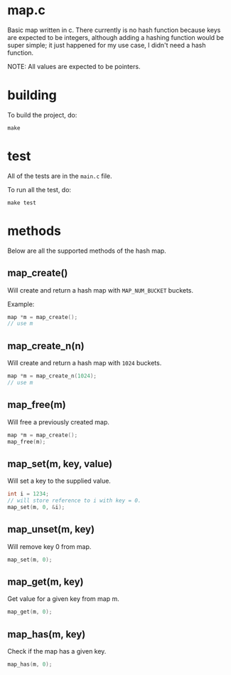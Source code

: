 # map.c

Basic map written in c. There currently is no hash function because keys
are expected to be integers, although adding a hashing function would be
super simple; it just happened for my use case, I didn't need a hash
function.

NOTE: All values are expected to be pointers.

# building

To build the project, do:

    make

# test

All of the tests are in the `main.c` file.

To run all the test, do:

    make test

# methods

Below are all the supported methods of the hash map.

## map_create()

Will create and return a hash map with `MAP_NUM_BUCKET` buckets.

Example:

```c
map *m = map_create();
// use m
```

## map_create_n(n)

Will create and return a hash map with `1024` buckets.

```c
map *m = map_create_n(1024);
// use m
```

## map_free(m)

Will free a previously created map.

```c
map *m = map_create();
map_free(m);
```

## map_set(m, key, value)

Will set a key to the supplied value.

```c
int i = 1234;
// will store reference to i with key = 0.
map_set(m, 0, &i);
```

## map_unset(m, key)

Will remove key 0 from map.

```c
map_set(m, 0);
```

## map_get(m, key)

Get value for a given key from map m.

```c
map_get(m, 0);
```

## map_has(m, key)

Check if the map has a given key.

```c
map_has(m, 0);
```
